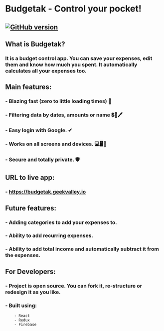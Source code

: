 # Budgetak - Control your pocket!
## [![GitHub version](https://badge.fury.io/gh/boennemann%2Fbadges.svg)](http://badge.fury.io/gh/boennemann%2Fbadges)

## What is Budgetak?
### It is a budget control app. You can save your expenses, edit them and know how much you spent. It automatically calculates all your expenses too.

## Main features:
### - Blazing fast (zero to little loading times) 🚀
### - Filtering data by dates, amounts or name 💲📆🖊
### - Easy login with Google. ✔
### - Works on all screens and devices. 💻🖥📱
### - Secure and totally private. 🛡

## URL to live app:
### - https://budgetak.geekvalley.io

## Future features:
### - Adding categories to add your expenses to.
### - Ability to add recurring expenses.
### - Ability to add total income and automatically subtract it from the expenses.

## For Developers:
### - Project is open source. You can fork it, re-structure or redesign it as you like.
### - Built using:
        - React
        - Redux
        - Firebase